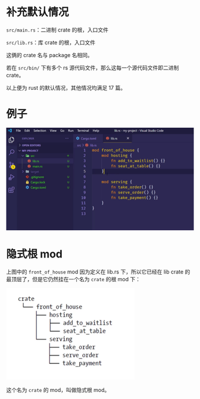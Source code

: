 # 补充默认情况

`src/main.rs`：二进制 crate 的根，入口文件

`src/lib.rs`：库 crate 的根，入口文件

这俩的 crate 名与 package 名相同。

若在 `src/bin/` 下有多个 rs 源代码文件，那么这每一个源代码文件即二进制 crate。

以上便为 rust 的默认情况，其他情况均满足 17 篇。

# 例子

![image-20210413033704533](attachments/image-20210413033704533.png)

# 隐式根 mod

上图中的 `front_of_house` mod 因为定义在 lib.rs 下，所以它已经在 lib crate 的最顶层了，但是它仍然挂在一个名为 `crate` 的根 mod 下：

<img src="attachments/image-20210413033903263.png" alt="image-20210413033903263" style="zoom: 50%;" />

这个名为 `crate` 的 mod，叫做隐式根 mod。